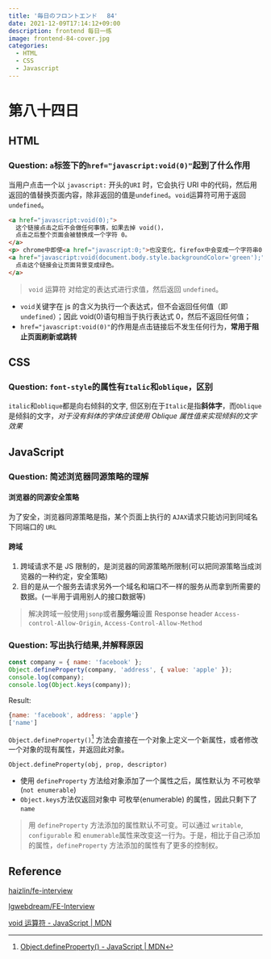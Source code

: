 ```yaml
---
title: '毎日のフロントエンド　 84'
date: 2021-12-09T17:14:12+09:00
description: frontend 每日一练
image: frontend-84-cover.jpg
categories:
  - HTML
  - CSS
  - Javascript
---
```


# 第八十四日

## HTML

### **Question:** `a`标签下的`href="javascript:void(0)"`起到了什么作用

当用户点击一个以 `javascript:` 开头的`URI` 时，它会执行 URI 中的代码，然后用返回的值替换页面内容，除非返回的值是`undefined`。`void`运算符可用于返回`undefined`。

```html
<a href="javascript:void(0);">
  这个链接点击之后不会做任何事情，如果去掉 void()，
  点击之后整个页面会被替换成一个字符 0。
</a>
<p> chrome中即使<a href="javascript:0;">也没变化，firefox中会变成一个字符串0 </p>
<a href="javascript:void(document.body.style.backgroundColor='green');">
  点击这个链接会让页面背景变成绿色。
</a>
```

> `void` 运算符 对给定的表达式进行求值，然后返回 `undefined`。

- `void`关键字在 js 的含义为执行一个表达式，但不会返回任何值（即`undefined`）；因此 void(0)语句相当于执行表达式 0，然后不返回任何值；
- `href="javascript:void(0)"`的作用是点击链接后不发生任何行为，**常用于阻止页面刷新或跳转**

## CSS

### **Question:** `font-style`的属性有`Italic`和`oblique`，区别

`italic`和`oblique`都是向右倾斜的文字, 但区别在于`Italic`是指**斜体字**，而`Oblique`是倾斜的文字，_对于没有斜体的字体应该使用 Oblique 属性值来实现倾斜的文字效果_

## JavaScript

### **Question:** 简述浏览器同源策略的理解

#### 浏览器的同源安全策略

为了安全，浏览器同源策略是指，某个页面上执行的 `AJAX`请求只能访问到同域名下同端口的 `URL`

#### 跨域

1. 跨域请求不是 JS 限制的，是浏览器的同源策略所限制(可以把同源策略当成浏览器的一种约定，安全策略)
2. 目的是从一个服务去请求另外一个域名和端口不一样的服务从而拿到所需要的数据。(一半用于调用别人的接口数据等)

> 解决跨域一般使用`jsonp`或者**服务端**设置 Response header `Access-control-Allow-Origin`, `Access-Control-Allow-Method`

### **Question:** 写出执行结果,并解释原因

```js
const company = { name: 'facebook' };
Object.defineProperty(company, 'address', { value: 'apple' });
console.log(company);
console.log(Object.keys(company));
```

Result:

```js
{name: 'facebook', address: 'apple'}
['name']
```

`Object.defineProperty()`[^1] 方法会直接在一个对象上定义一个新属性，或者修改一个对象的现有属性，并返回此对象。

[^1]: [Object.defineProperty() - JavaScript | MDN](https://developer.mozilla.org/zh-CN/docs/Web/JavaScript/Reference/Global_Objects/Object/defineProperty)

`Object.defineProperty(obj, prop, descriptor)`

- 使用 `defineProperty` 方法给对象添加了一个属性之后，属性默认为 不可枚举(`not enumerable`)
- `Object.keys`方法仅返回对象中 可枚举(enumerable) 的属性，因此只剩下了 `name`

> 用 `defineProperty` 方法添加的属性默认不可变。可以通过 `writable`, `configurable` 和 `enumerable`属性来改变这一行为。于是，相比于自己添加的属性，`defineProperty` 方法添加的属性有了更多的控制权。

## Reference

[haizlin/fe-interview](https://github.com/haizlin/fe-interview)

[lgwebdream/FE-Interview ](https://github.com/lgwebdream/FE-Interview)

[void 运算符 - JavaScript | MDN](https://developer.mozilla.org/zh-CN/docs/Web/JavaScript/Reference/Operators/void)
